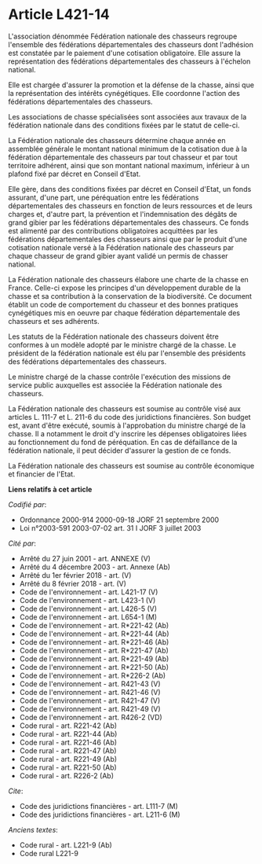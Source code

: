 # Article L421-14

L'association dénommée Fédération nationale des chasseurs regroupe l'ensemble des fédérations départementales des chasseurs
dont l'adhésion est constatée par le paiement d'une cotisation obligatoire. Elle assure la représentation des fédérations
départementales des chasseurs à l'échelon national.

Elle est chargée d'assurer la promotion et la défense de la chasse, ainsi que la représentation des intérêts cynégétiques.
Elle coordonne l'action des fédérations départementales des chasseurs.

Les associations de chasse spécialisées sont associées aux travaux de la fédération nationale dans des conditions fixées par
le statut de celle-ci.

La Fédération nationale des chasseurs détermine chaque année en assemblée générale le montant national minimum de la
cotisation due à la fédération départementale des chasseurs par tout chasseur et par tout territoire adhérent, ainsi que son
montant national maximum, inférieur à un plafond fixé par décret en Conseil d'Etat.

Elle gère, dans des conditions fixées par décret en Conseil d'Etat, un fonds assurant, d'une part, une péréquation entre les
fédérations départementales des chasseurs en fonction de leurs ressources et de leurs charges et, d'autre part, la prévention
et l'indemnisation des dégâts de grand gibier par les fédérations départementales des chasseurs. Ce fonds est alimenté par
des contributions obligatoires acquittées par les fédérations départementales des chasseurs ainsi que par le produit d'une
cotisation nationale versé à la Fédération nationale des chasseurs par chaque chasseur de grand gibier ayant validé un permis
de chasser national.

La Fédération nationale des chasseurs élabore une charte de la chasse en France. Celle-ci expose les principes d'un
développement durable de la chasse et sa contribution à la conservation de la biodiversité. Ce document établit un code de
comportement du chasseur et des bonnes pratiques cynégétiques mis en oeuvre par chaque fédération départementale des
chasseurs et ses adhérents.

Les statuts de la Fédération nationale des chasseurs doivent être conformes à un modèle adopté par le ministre chargé de la
chasse. Le président de la fédération nationale est élu par l'ensemble des présidents des fédérations départementales des
chasseurs.

Le ministre chargé de la chasse contrôle l'exécution des missions de service public auxquelles est associée la Fédération
nationale des chasseurs.

La Fédération nationale des chasseurs est soumise au contrôle visé aux articles L. 111-7 et L. 211-6 du code des juridictions
financières. Son budget est, avant d'être exécuté, soumis à l'approbation du ministre chargé de la chasse. Il a notamment le
droit d'y inscrire les dépenses obligatoires liées au fonctionnement du fond de péréquation. En cas de défaillance de la
fédération nationale, il peut décider d'assurer la gestion de ce fonds.

La Fédération nationale des chasseurs est soumise au contrôle économique et financier de l'Etat.

**Liens relatifs à cet article**

_Codifié par_:

  - Ordonnance 2000-914 2000-09-18 JORF 21 septembre 2000
  - Loi n°2003-591 2003-07-02 art. 31 I JORF 3 juillet 2003

_Cité par_:

  - Arrêté du 27 juin 2001 - art. ANNEXE (V)
  - Arrêté du 4 décembre 2003 - art. Annexe (Ab)
  - Arrêté du 1er février 2018 - art. (V)
  - Arrêté du 8 février 2018 - art. (V)
  - Code de l'environnement - art. L421-17 (V)
  - Code de l'environnement - art. L423-1 (V)
  - Code de l'environnement - art. L426-5 (V)
  - Code de l'environnement - art. L654-1 (M)
  - Code de l'environnement - art. R*221-42 (Ab)
  - Code de l'environnement - art. R*221-44 (Ab)
  - Code de l'environnement - art. R*221-46 (Ab)
  - Code de l'environnement - art. R*221-47 (Ab)
  - Code de l'environnement - art. R*221-49 (Ab)
  - Code de l'environnement - art. R*221-50 (Ab)
  - Code de l'environnement - art. R*226-2 (Ab)
  - Code de l'environnement - art. R421-43 (V)
  - Code de l'environnement - art. R421-46 (V)
  - Code de l'environnement - art. R421-47 (V)
  - Code de l'environnement - art. R421-49 (V)
  - Code de l'environnement - art. R426-2 (VD)
  - Code rural - art. R221-42 (Ab)
  - Code rural - art. R221-44 (Ab)
  - Code rural - art. R221-46 (Ab)
  - Code rural - art. R221-47 (Ab)
  - Code rural - art. R221-49 (Ab)
  - Code rural - art. R221-50 (Ab)
  - Code rural - art. R226-2 (Ab)

_Cite_:

  - Code des juridictions financières - art. L111-7 (M)
  - Code des juridictions financières - art. L211-6 (M)

_Anciens textes_:

  - Code rural - art. L221-9 (Ab)
  - Code rural L221-9
